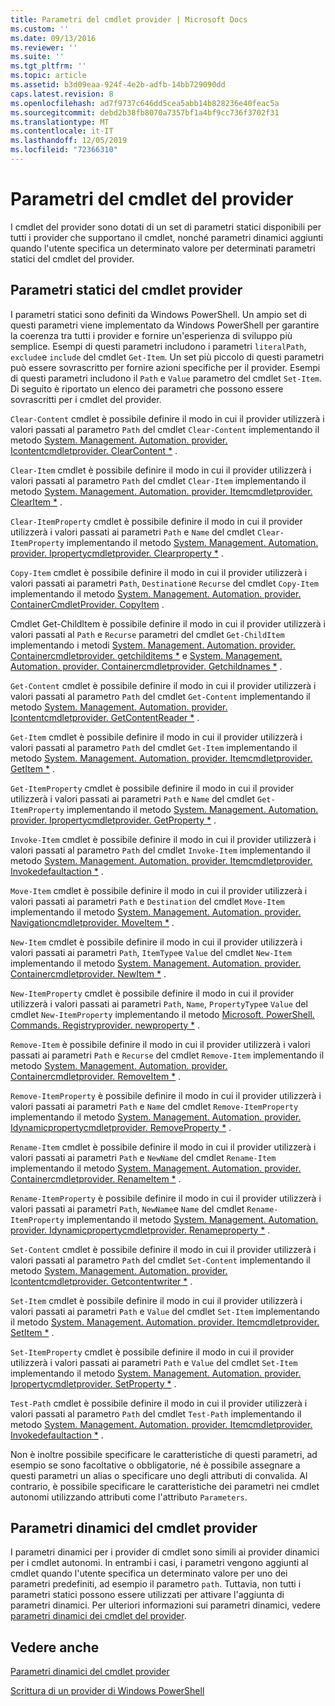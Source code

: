```yaml
---
title: Parametri del cmdlet provider | Microsoft Docs
ms.custom: ''
ms.date: 09/13/2016
ms.reviewer: ''
ms.suite: ''
ms.tgt_pltfrm: ''
ms.topic: article
ms.assetid: b3d09eaa-924f-4e2b-adfb-14bb729090dd
caps.latest.revision: 8
ms.openlocfilehash: ad7f9737c646dd5cea5abb14b828236e40feac5a
ms.sourcegitcommit: debd2b38fb8070a7357bf1a4bf9cc736f3702f31
ms.translationtype: MT
ms.contentlocale: it-IT
ms.lasthandoff: 12/05/2019
ms.locfileid: "72366310"
---
```

# <a name="provider-cmdlet-parameters"></a>Parametri del cmdlet del provider

I cmdlet del provider sono dotati di un set di parametri statici disponibili per tutti i provider che supportano il cmdlet, nonché parametri dinamici aggiunti quando l'utente specifica un determinato valore per determinati parametri statici del cmdlet del provider.

## <a name="provider-cmdlet-static-parameters"></a>Parametri statici del cmdlet provider

I parametri statici sono definiti da Windows PowerShell. Un ampio set di questi parametri viene implementato da Windows PowerShell per garantire la coerenza tra tutti i provider e fornire un'esperienza di sviluppo più semplice. Esempi di questi parametri includono i parametri `literalPath`, `exclude`e `include` del cmdlet `Get-Item`. Un set più piccolo di questi parametri può essere sovrascritto per fornire azioni specifiche per il provider. Esempi di questi parametri includono il `Path` e `Value` parametro del cmdlet `Set-Item`. Di seguito è riportato un elenco dei parametri che possono essere sovrascritti per i cmdlet del provider.

`Clear-Content` cmdlet è possibile definire il modo in cui il provider utilizzerà i valori passati al parametro `Path` del cmdlet `Clear-Content` implementando il metodo [System. Management. Automation. provider. Icontentcmdletprovider. ClearContent *](/dotnet/api/System.Management.Automation.Provider.IContentCmdletProvider.ClearContent) .

`Clear-Item` cmdlet è possibile definire il modo in cui il provider utilizzerà i valori passati al parametro `Path` del cmdlet `Clear-Item` implementando il metodo [System. Management. Automation. provider. Itemcmdletprovider. ClearItem *](/dotnet/api/System.Management.Automation.Provider.ItemCmdletProvider.ClearItem) .

`Clear-ItemProperty` cmdlet è possibile definire il modo in cui il provider utilizzerà i valori passati ai parametri `Path` e `Name` del cmdlet `Clear-ItemProperty` implementando il metodo [System. Management. Automation. provider. Ipropertycmdletprovider. Clearproperty *](/dotnet/api/System.Management.Automation.Provider.IPropertyCmdletProvider.ClearProperty) .

`Copy-Item` cmdlet è possibile definire il modo in cui il provider utilizzerà i valori passati ai parametri `Path`, `Destination`e `Recurse` del cmdlet `Copy-Item` implementando il metodo [System. Management. Automation. provider. ContainerCmdletProvider. CopyItem](/dotnet/api/System.Management.Automation.Provider.ContainerCmdletProvider.CopyItem) .

Cmdlet Get-ChildItem è possibile definire il modo in cui il provider utilizzerà i valori passati al `Path` e `Recurse` parametri del cmdlet `Get-ChildItem` implementando i metodi [System. Management. Automation. provider. Containercmdletprovider. getchilditems *](/dotnet/api/System.Management.Automation.Provider.ContainerCmdletProvider.GetChildItems) e [System. Management. Automation. provider. Containercmdletprovider. Getchildnames *](/dotnet/api/System.Management.Automation.Provider.ContainerCmdletProvider.GetChildNames) .

`Get-Content` cmdlet è possibile definire il modo in cui il provider utilizzerà i valori passati al parametro `Path` del cmdlet `Get-Content` implementando il metodo [System. Management. Automation. provider. Icontentcmdletprovider. GetContentReader *](/dotnet/api/System.Management.Automation.Provider.IContentCmdletProvider.GetContentReader) .

`Get-Item` cmdlet è possibile definire il modo in cui il provider utilizzerà i valori passati al parametro `Path` del cmdlet `Get-Item` implementando il metodo [System. Management. Automation. provider. Itemcmdletprovider. GetItem *](/dotnet/api/System.Management.Automation.Provider.ItemCmdletProvider.GetItem) .

`Get-ItemProperty` cmdlet è possibile definire il modo in cui il provider utilizzerà i valori passati ai parametri `Path` e `Name` del cmdlet `Get-ItemProperty` implementando il metodo [System. Management. Automation. provider. Ipropertycmdletprovider. GetProperty *](/dotnet/api/System.Management.Automation.Provider.IPropertyCmdletProvider.GetProperty) .

`Invoke-Item` cmdlet è possibile definire il modo in cui il provider utilizzerà i valori passati al parametro `Path` del cmdlet `Invoke-Item` implementando il metodo [System. Management. Automation. provider. Itemcmdletprovider. Invokedefaultaction *](/dotnet/api/System.Management.Automation.Provider.ItemCmdletProvider.InvokeDefaultAction) .

`Move-Item` cmdlet è possibile definire il modo in cui il provider utilizzerà i valori passati ai parametri `Path` e `Destination` del cmdlet `Move-Item` implementando il metodo [System. Management. Automation. provider. Navigationcmdletprovider. MoveItem *](/dotnet/api/System.Management.Automation.Provider.NavigationCmdletProvider.MoveItem) .

`New-Item` cmdlet è possibile definire il modo in cui il provider utilizzerà i valori passati ai parametri `Path`, `ItemType`e `Value` del cmdlet `New-Item` implementando il metodo [System. Management. Automation. provider. Containercmdletprovider. NewItem *](/dotnet/api/System.Management.Automation.Provider.ContainerCmdletProvider.NewItem) .

`New-ItemProperty` cmdlet è possibile definire il modo in cui il provider utilizzerà i valori passati ai parametri `Path`, `Name`, `PropertyType`e `Value` del cmdlet `New-ItemProperty` implementando il metodo [Microsoft. PowerShell. Commands. Registryprovider. newproperty *](/dotnet/api/Microsoft.PowerShell.Commands.RegistryProvider.NewProperty) .

`Remove-Item` è possibile definire il modo in cui il provider utilizzerà i valori passati ai parametri `Path` e `Recurse` del cmdlet `Remove-Item` implementando il metodo [System. Management. Automation. provider. Containercmdletprovider. RemoveItem *](/dotnet/api/System.Management.Automation.Provider.ContainerCmdletProvider.RemoveItem) .

`Remove-ItemProperty` è possibile definire il modo in cui il provider utilizzerà i valori passati ai parametri `Path` e `Name` del cmdlet `Remove-ItemProperty` implementando il metodo [System. Management. Automation. provider. Idynamicpropertycmdletprovider. RemoveProperty *](/dotnet/api/System.Management.Automation.Provider.IDynamicPropertyCmdletProvider.RemoveProperty) .

`Rename-Item` cmdlet è possibile definire il modo in cui il provider utilizzerà i valori passati ai parametri `Path` e `NewName` del cmdlet `Rename-Item` implementando il metodo [System. Management. Automation. provider. Containercmdletprovider. RenameItem *](/dotnet/api/System.Management.Automation.Provider.ContainerCmdletProvider.RenameItem) .

`Rename-ItemProperty` è possibile definire il modo in cui il provider utilizzerà i valori passati ai parametri `Path`, `NewName`e `Name` del cmdlet `Rename-ItemProperty` implementando il metodo [System. Management. Automation. provider. Idynamicpropertycmdletprovider. Renameproperty *](/dotnet/api/System.Management.Automation.Provider.IDynamicPropertyCmdletProvider.RenameProperty) .

`Set-Content` cmdlet è possibile definire il modo in cui il provider utilizzerà i valori passati al parametro `Path` del cmdlet `Set-Content` implementando il metodo [System. Management. Automation. provider. Icontentcmdletprovider. Getcontentwriter *](/dotnet/api/System.Management.Automation.Provider.IContentCmdletProvider.GetContentWriter) .

`Set-Item` cmdlet è possibile definire il modo in cui il provider utilizzerà i valori passati ai parametri `Path` e `Value` del cmdlet `Set-Item` implementando il metodo [System. Management. Automation. provider. Itemcmdletprovider. SetItem *](/dotnet/api/System.Management.Automation.Provider.ItemCmdletProvider.SetItem) .

`Set-ItemProperty` cmdlet è possibile definire il modo in cui il provider utilizzerà i valori passati ai parametri `Path` e `Value` del cmdlet `Set-Item` implementando il metodo [System. Management. Automation. provider. Ipropertycmdletprovider. SetProperty *](/dotnet/api/System.Management.Automation.Provider.IPropertyCmdletProvider.SetProperty) .

`Test-Path` cmdlet è possibile definire il modo in cui il provider utilizzerà i valori passati al parametro `Path` del cmdlet `Test-Path` implementando il metodo [System. Management. Automation. provider. Itemcmdletprovider. Invokedefaultaction *](/dotnet/api/System.Management.Automation.Provider.ItemCmdletProvider.InvokeDefaultAction) .

Non è inoltre possibile specificare le caratteristiche di questi parametri, ad esempio se sono facoltative o obbligatorie, né è possibile assegnare a questi parametri un alias o specificare uno degli attributi di convalida. Al contrario, è possibile specificare le caratteristiche dei parametri nei cmdlet autonomi utilizzando attributi come l'attributo `Parameters`.

## <a name="provider-cmdlet-dynamic-parameters"></a>Parametri dinamici del cmdlet provider

I parametri dinamici per i provider di cmdlet sono simili ai provider dinamici per i cmdlet autonomi. In entrambi i casi, i parametri vengono aggiunti al cmdlet quando l'utente specifica un determinato valore per uno dei parametri predefiniti, ad esempio il parametro `path`. Tuttavia, non tutti i parametri statici possono essere utilizzati per attivare l'aggiunta di parametri dinamici. Per ulteriori informazioni sui parametri dinamici, vedere [parametri dinamici dei cmdlet del provider](./provider-cmdlet-dynamic-parameters.md).

## <a name="see-also"></a>Vedere anche

[Parametri dinamici del cmdlet provider](./provider-cmdlet-dynamic-parameters.md)

[Scrittura di un provider di Windows PowerShell](./writing-a-windows-powershell-provider.md)